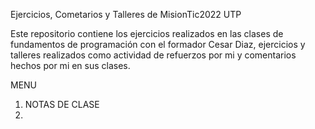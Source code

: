 
Ejercicios, Cometarios y Talleres de MisionTic2022 UTP


Este repositorio contiene los ejercicios realizados en las clases de fundamentos de programación con el formador Cesar Diaz, ejercicios y talleres realizados como actividad de refuerzos por mi y comentarios hechos por mi en sus clases.

MENU

1. NOTAS DE CLASE
2.
